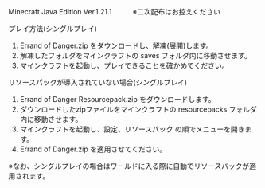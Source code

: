 Minecraft Java Edition Ver.1.21.1　　　※二次配布はお控えください

プレイ方法(シングルプレイ)
1. Errand of Danger.zip をダウンロードし、解凍(展開)します。
2. 解凍したフォルダをマインクラフトの saves フォルダ内に移動させます。
3. マインクラフトを起動し、プレイできることを確かめてください。
  
  
リソースパックが導入されていない場合(シングルプレイ)
1. Errand of Danger Resourcepack.zip をダウンロードします。
2. ダウンロードしたzipファイルをマインクラフトの resourcepacks フォルダ内に移動させます。
3. マインクラフトを起動し、設定、リソースパック の順でメニューを開きます。
4. Errand of Danger.zip を適用させてください。

※なお、シングルプレイの場合はワールドに入る際に自動でリソースパックが適用されます。
